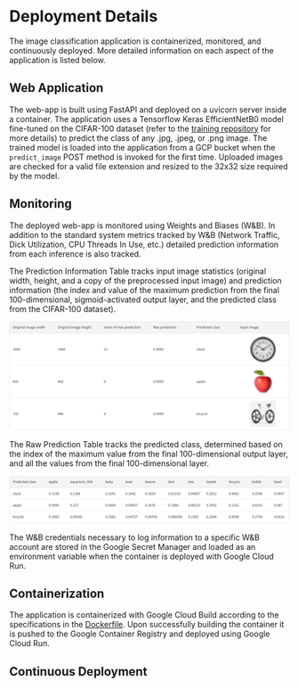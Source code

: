 # Deployment Details

The image classification application is containerized, monitored, and continuously deployed. More detailed information on each aspect of the application is listed below.

## Web Application

The web-app is built using FastAPI and deployed on a uvicorn server inside a container. The application uses a Tensorflow Keras EfficientNetB0 model fine-tuned on the CIFAR-100 dataset (refer to the [training repository](https://github.com/BavarianToolbox/MLOps-midterm/tree/main/train) for more details) to predict the class of any .jpg, .jpeg, or .png image. The trained model is loaded into the application from a GCP bucket when the `predict_image` POST method is invoked for the first time. Uploaded images are checked for a valid file extension and resized to the 32x32 size required by the model.

## Monitoring

The deployed web-app is monitored using Weights and Biases (W&B). In addition to the standard system metrics tracked by W&B (Network Traffic, Dick Utilization, CPU Threads In Use, etc.) detailed prediction information from each inference is also tracked. 

The Prediction Information Table tracks input image statistics (original width, height, and a copy of the preprocessed input image) and prediction information (the index and value of the maximum prediction from the final 100-dimensional, sigmoid-activated output layer, and the predicted class from the CIFAR-100 dataset).

![Prediction Information Table](https://github.com/BavarianToolbox/MLOps-midterm/blob/main/deploy/figures/Prediction_Information_Table.png "Prediction Information Table")

The Raw Prediction Table tracks the predicted class, determined based on the index of the maximum value from the final 100-dimensional output layer, and all the values from the final 100-dimensional layer.

![Raw Prediction Table](https://github.com/BavarianToolbox/MLOps-midterm/blob/main/deploy/figures/Raw_Prediction_Table.png "Raw Prediction Table")

The W&B credentials necessary to log information to a specific W&B account are stored in the Google Secret Manager and loaded as an environment variable when the container is deployed with Google Cloud Run.

## Containerization

The application is containerized with Google Cloud Build according to the specifications in the [Dockerfile](https://github.com/BavarianToolbox/MLOps-midterm/blob/main/deploy/Dockerfile). Upon successfully building the container it is pushed to the Google Container Registry and deployed using Google Cloud Run.

## Continuous Deployment